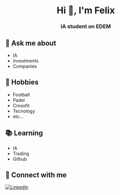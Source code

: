 <h1 align="center">Hi 👋, I'm Felix</h1>
<h3 align="center">IA student on EDEM</h3>

## 💬 Ask me about
- IA
- Investments
- Companies


## 📅 Hobbies
- Football
- Padel
- Crossfit
- Tecnology
- etc...


## 📚 Learning
- IA 
- Trading
- Github


## 🤝 Connect with me

<a href="https://www.linkedin.com/in/felix-ortu%C3%B1o-martinez-278747387/" target="_blank"><img src="https://img.icons8.com/ios-filled/30/0077B5/linkedin.png" alt="LinkedIn"/></a>

